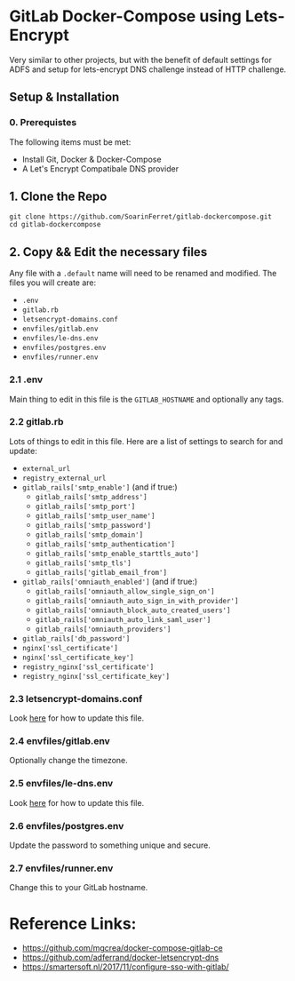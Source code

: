 # GitLab Docker-Compose using Lets-Encrypt

Very similar to other projects, but with the benefit of default settings for ADFS and setup for lets-encrypt DNS challenge instead of HTTP challenge.

## Setup & Installation

### 0. Prerequistes

The following items must be met:

* Install Git, Docker & Docker-Compose
* A Let's Encrypt Compatibale DNS provider

## 1. Clone the Repo

```
git clone https://github.com/SoarinFerret/gitlab-dockercompose.git
cd gitlab-dockercompose
```

## 2. Copy && Edit the necessary files

Any file with a `.default` name will need to be renamed and modified. The files you will create are:

* `.env`
* `gitlab.rb`
* `letsencrypt-domains.conf`
* `envfiles/gitlab.env`
* `envfiles/le-dns.env`
* `envfiles/postgres.env`
* `envfiles/runner.env`

### 2.1 .env

Main thing to edit in this file is the `GITLAB_HOSTNAME` and optionally any tags.

### 2.2 gitlab.rb

Lots of things to edit in this file. Here are a list of settings to search for and update:

  * `external_url`
  * `registry_external_url`
  * `gitlab_rails['smtp_enable']` (and if true:)
    * `gitlab_rails['smtp_address']`
    * `gitlab_rails['smtp_port']`
    * `gitlab_rails['smtp_user_name']`
    * `gitlab_rails['smtp_password']`
    * `gitlab_rails['smtp_domain']`
    * `gitlab_rails['smtp_authentication']`
    * `gitlab_rails['smtp_enable_starttls_auto']`
    * `gitlab_rails['smtp_tls']`
    * `gitlab_rails['gitlab_email_from']`
  * `gitlab_rails['omniauth_enabled']` (and if true:)
    * `gitlab_rails['omniauth_allow_single_sign_on']`
    * `gitlab_rails['omniauth_auto_sign_in_with_provider']`
    * `gitlab_rails['omniauth_block_auto_created_users']`
    * `gitlab_rails['omniauth_auto_link_saml_user']`
    * `gitlab_rails['omniauth_providers']`
  * `gitlab_rails['db_password']`
  * `nginx['ssl_certificate']`
  * `nginx['ssl_certificate_key']`
  * `registry_nginx['ssl_certificate']`
  * `registry_nginx['ssl_certificate_key']`

### 2.3 letsencrypt-domains.conf

Look [here](https://github.com/adferrand/docker-letsencrypt-dns) for how to update this file.

### 2.4 envfiles/gitlab.env

Optionally change the timezone.

### 2.5 envfiles/le-dns.env

Look [here](https://github.com/adferrand/docker-letsencrypt-dns) for how to update this file.

### 2.6 envfiles/postgres.env

Update the password to something unique and secure.

### 2.7 envfiles/runner.env

Change this to your GitLab hostname.

# Reference Links:

* https://github.com/mgcrea/docker-compose-gitlab-ce
* https://github.com/adferrand/docker-letsencrypt-dns
* https://smartersoft.nl/2017/11/configure-sso-with-gitlab/